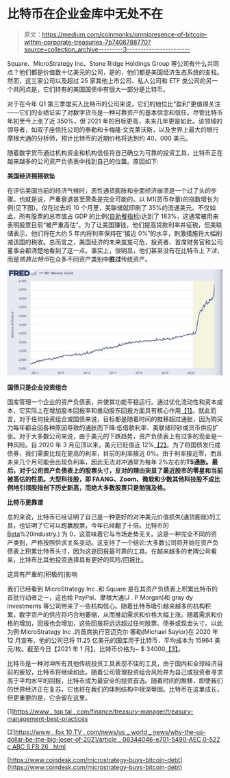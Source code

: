 # 比特币在企业金库中无处不在

> 原文：<https://medium.com/coinmonks/omnipresence-of-bitcoin-within-corporate-treasuries-7b7408788770?source=collection_archive---------3----------------------->

Square、MicroStrategy Inc、Stone Ridge Holdings Group 等公司有什么共同点？他们都是价值数十亿美元的公司，是的，他们都是美国经济生态系统的支柱。然而，这三家公司以及超过 25 家其他上市公司、私人公司和 ETF 类公司的另一个共同点是，它们持有的美国国债中有很大一部分是比特币。

对于在今年 Q1 第三季度买入比特币的公司来说，它们的地位比“盈利”更值得关注——它们的业绩证实了对数字货币是一种可靠资产的基本信念和信任。尽管比特币年初至今上涨了近 350%，但 2021 年的目标更高，未来几年更是如此。该领域的领导者，如双子座信托公司的泰勒和卡梅隆·文克莱沃斯，以及世界上最大的银行摩根大通的分析师，预计比特币的近期价格将达到约 40，000 美元。

随着数字货币通过机构资金和机构信任将自己确立为可靠的投资工具，比特币正在越来越多的公司资产负债表中找到自己的位置。原因如下:

**美国经济摇摇欲坠**

在评估美国当前的经济气候时，恶性通货膨胀和全面经济崩溃是一个过了头的步骤。也就是说，严重衰退甚至萧条是完全可能的。以 M1(货币存量)的指数增长为例(见下图)。仅在过去的 10 个月里，美联储就印刷了 35%的流通美元。不仅如此，所有股票的总市值占 GDP 的比例([自助餐指标](https://www.gurufocus.com/stock-market-valuations.php))达到了 183%，这通常被用来表明股票目前“被严重高估”。为了让美国赚钱，他们提高贷款利率并征税，但美联储表示，他们将在大约 5 年内将利率保持在“接近 0%”的水平，刺激措施将大幅削减该国的税收。总而言之，美国经济的未来岌岌可危，投资者、首席财务官和公司董事会都清楚地看到了这一点。事实上，很明显，他们甚至没有在比特币上*下注*，而是*依靠比特币*在众多不同资产类别中**胜过**传统资产。

![](img/e2d2bf378440329039629f6bed7de2c1.png)

**国债只是企业投资组合**

国库管理一个企业的资产负债表，并使其功能平稳运行。通过优化流动性和资本成本，它实际上在增加股本回报率和推动股东回报方面具有核心作用[【1】](https://www.toptal.com/finance/treasury-manager/treasury-management-best-practices)。就此而言，对于任何投资组合或国债来说，目标都是随着时间的推移超过通胀，因为购买力每年都会因各种原因导致的通胀而下降:低借款利率、美联储印钞或货币供应扩张。对于大多数公司来说，由于美元的下跌趋势，资产负债表上有过多的现金是一种风险。自 2020 年 3 月见顶以来，美元已贬值近 12%[【2】](https://www.fox10tv.com/news/us_world_news/why-the-us-dollar-could-be-the-big-loser-of-2021/article_06344046-e701-5490-aec0-522cabc6fb26.html#:~:text=The%20US%20dollar%20has%20weakened,currencies%20since%20peaking%20in%20March.&text=(CNN)%20%2D%2D%20The%20US%20dollar,currencies%20since%20peaking%20in%20March.)。为了将国债发行成债券，我们需要比现在更高的利率，目前的利率接近 0%。由于利率接近零，而且未来几个月可能会出现负利率，因此无法对冲通常为每年 2%左右的**T5通胀。最后，对于公司资产负债表上的股票头寸，反对的理由突显了最近股市的零星和当前被高估的性质。大型科技股，即 FAANG、Zoom、微软和少数其他科技股不成比例地引领股指创下历史新高，而绝大多数股票只是勉强及格。**

**比特币更靠谱**

总的来说，比特币已经证明了自己是一种更好的对冲美元价值损失(通货膨胀)的工具，也证明了它可以跑赢股票，今年已经翻了十倍。比特币的 [Beta](https://www.macroaxis.com/invest/ratio/BTC.CC/Beta#:~:text=About%20Beta,-In%20a%20nutshell&text=In%20accordance%20with%20the%20recently,which%20currently%20averages%200.0)%20industry.) 为 0，这意味着它与市场走势无关。这是一种完全不同的资产类别，严格按照供求关系变动。这支持了一个结论:大多数公司将开始在资产负债表上积累比特币头寸，因为这是回报最可靠的工具。在越来越多的老牌公司看来，比特币比其他投资选择具有更好的风险/回报比。

这具有严重的[积极的]影响

我们已经看到 MicroStrategy Inc .和 Square 是在其资产负债表上积累比特币的首批行动者之一，这也给 PayPal、摩根大通(J . P Morgan)和 gray dy Investments 等公司带来了一些机构信心。随着比特币吸引越来越多的机构积累，数字资产的供应将巧合地萎缩，从而推动需求和价格大幅上涨。随着需求和价格的增加，回报也会增加，这些回报将远远超过任何股票、债券或现金头寸。以此为例:MicroStrategy Inc .的首席执行官迈克尔·塞勒(Michael Saylor)在 2020 年 12 月宣布，他的公司已将 11.25 亿美元的国库用于比特币，平均成本为 15964 美元/枚。截至今日【2021 年 1 月】，比特币价格为~ $ 34000[【3】](https://www.coindesk.com/microstrategy-buys-bitcoin-debt)。

比特币是一种对冲所有其他传统投资工具表现不佳的工具，由于国内和全球经济目前的疲软，比特币将继续如此。随着公司管理投资组合风险并为自己或投资者寻求高于平均水平的回报，比特币成为最安全的投资首选。随着时间的推移，即使我们的世界经济正在复苏，它也将在我们的体制结构中根深蒂固。比特币在这里成长，但更重要的是，它会留在这里。

[1][https://www . top tal . com/finance/treasury-manager/treasury-management-best-practices](https://www.toptal.com/finance/treasury-manager/treasury-management-best-practices)

[2][https://www . fox 10 TV . com/news/us _ world _ news/why-the-us-dollar-be-the-big-loser-of-2021/article _ 06344046-e701-5490-AEC 0-522 c ABC 6 FB 26 . html](https://www.fox10tv.com/news/us_world_news/why-the-us-dollar-could-be-the-big-loser-of-2021/article_06344046-e701-5490-aec0-522cabc6fb26.html#:~:text=The%20US%20dollar%20has%20weakened,currencies%20since%20peaking%20in%20March.&text=(CNN)%20%2D%2D%20The%20US%20dollar,currencies%20since%20peaking%20in%20March)

[https://www.coindesk.com/microstrategy-buys-bitcoin-debt](https://www.coindesk.com/microstrategy-buys-bitcoin-debt)
